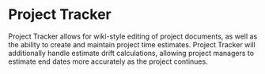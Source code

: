 # Project Tracker
Project Tracker allows for wiki-style editing of project documents, as well as the ability to create and maintain project time estimates. Project Tracker will additionally handle estimate drift calculations, allowing project managers to estimate end dates more accurately as the project continues.
